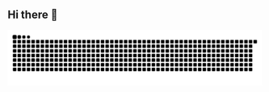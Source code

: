 ## Hi there 👋

<!--
**kriipa/kriipa** is a ✨ _special_ ✨ repository because its `README.md` (this file) appears on your GitHub profile.

Here are some ideas to get you started:

- 🔭 I’m currently working on ...
- 🌱 I’m currently learning ...
- 👯 I’m looking to collaborate on ...
- 🤔 I’m looking for help with ...
- 💬 Ask me about ...
- 📫 How to reach me: ...
- 😄 Pronouns: ...
- ⚡ Fun fact: ...
-->

<div align="center">
<picture>
  <source media="(prefers-color-scheme: dark)" srcset="https://raw.githubusercontent.com/kriipa/kriipa/output/github-contribution-grid-snake-dark.svg" />
  <source media="(prefers-color-scheme: light)" srcset="https://raw.githubusercontent.com/kriipa/kriipa/output/github-contribution-grid-snake.svg" />
  <img alt="github-snake" src="https://raw.githubusercontent.com/kriipa/kriipa/output/github-contribution-grid-snake.svg" />
</picture>
</div>
